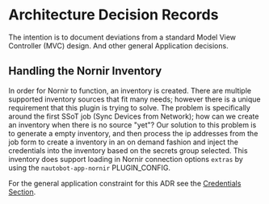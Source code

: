 # Architecture Decision Records

The intention is to document deviations from a standard Model View Controller (MVC) design. And other general Application decisions.

## Handling the Nornir Inventory

In order for Nornir to function, an inventory is created. There are multiple supported inventory sources that fit many needs; however there is a unique requirement that this plugin is trying to solve. The problem is specifically around the first SSoT job (Sync Devices from Network); how can we create an inventory when there is no source "yet"? Our solution to this problem is to generate a empty inventory, and then process the ip addresses from the job form to create a inventory in an on demand fashion and inject the credentials into the inventory based on the secrets group selected. This inventory does support loading in Nornir connection options `extras` by using the `nautobot-app-nornir` PLUGIN_CONFIG.

For the general application constraint for this ADR see the [Credentials Section](../user/app_getting_started.md#device-credentials-functionality).
